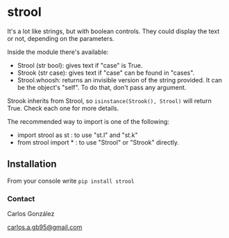 # strool

It's a lot like strings, but with boolean controls. They could display
the text or not, depending on the parameters.

Inside the module there's available:
- Strool (str bool): gives text if "case" is True.
- Strook (str case): gives text if "case" can be found in "cases".
- Strool.whoosh: returns an invisible version of the string provided. It
can be the object's "self". To do that, don't pass any argument.

Strook inherits from Strool, so `isinstance(Strook(), Strool)` will
return True. Check each one for more details.

The recommended way to import is one of the following:
- import strool as st : to use "st.l" and "st.k"
- from strool import * : to use "Strool" or "Strook" directly.

## Installation

From your console write `pip install strool`

### Contact

Carlos González

carlos.a.gb95@gmail.com
